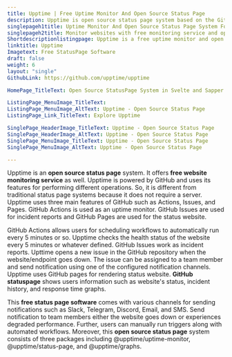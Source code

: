 ```yaml
---
title: Upptime | Free Uptime Monitor And Open Source Status Page
description: Upptime is open source status page system based on the GitHub actions and issues. It allows free monitoring of the websites and creates issues for incidents.
singlepageh1title: Uptime Monitor And Open Source Status Page System For GitHub
singlepageh2title: Monitor websites with free monitoring service and open source status page software right from GitHub repository. Powered by GitHub actions, issues, and pages.
Shortdescriptionlistingpage: Upptime is a free uptime monitor and open source status page system powered by GitHub. It uses GitHub actions, issues, and pages for endpoints monitoring and rendering of the status website.
linktitle: Upptime
Imagetext: Free StatusPage Software 
draft: false
weight: 6
layout: "single"
GithubLink: https://github.com/upptime/upptime

HomePage_TitleText: Open Source StatusPage System in Svelte and Sapper

ListingPage_MenuImage_TitleText: 
ListingPage_MenuImage_AltText: Upptime - Open Source Status Page
ListingPage_Link_TitleText: Explore Upptime

SinglePage_HeaderImage_TitleText: Upptime - Open Source Status Page
SinglePage_HeaderImage_AltText: Upptime - Open Source Status Page
SinglePage_MenuImage_TitleText: Upptime - Open Source Status Page
SinglePage_MenuImage_AltText: Upptime - Open Source Status Page

---
```


Upptime is an **open source status page** system. It offers **free website monitoring service** as well. Upptime is powered by GitHub and uses its features for performing different operations. So, it is different from traditional status page systems because it does not require a server. Upptime uses three main features of GitHub such as Actions, Issues, and Pages. GitHub Actions is used as an uptime monitor. GitHub Issues are used for incident reports and GitHub Pages are used for the status website.

GitHub Actions allows users for scheduling workflows to automatically run every 5 minutes or so. Upptime checks the health status of the website every 5 minutes or whatever defined. GitHub Issues work as incident reports. Upttime opens a new issue in the GitHub repository when the website/endpoint goes down. The issue can be assigned to a team member and send notification using one of the configured notification channels. Upptime uses GitHub pages for rendering status website. **GitHub statuspage** shows users information such as website's status, incident history, and response time graphs.

This **free status page software** comes with various channels for sending notifications such as Slack, Telegram, Discord, Email, and SMS. Send notification to team members either the website goes down or experiences degraded performance. Further, users can manually run triggers along with automated workflows. Moreover, this **open source status page** system consists of three packages including @upptime/uptime-monitor, @upptime/status-page, and @upptime/graphs.